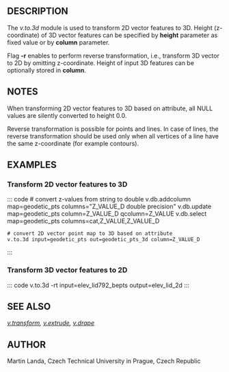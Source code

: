 ## DESCRIPTION

The *v.to.3d* module is used to transform 2D vector features to 3D.
Height (z-coordinate) of 3D vector features can be specified by
**height** parameter as fixed value or by **column** parameter.

Flag **-r** enables to perform reverse transformation, i.e., transform
3D vector to 2D by omitting z-coordinate. Height of input 3D features
can be optionally stored in **column**.

## NOTES

When transforming 2D vector features to 3D based on attribute, all NULL
values are silently converted to height 0.0.

Reverse transformation is possible for points and lines. In case of
lines, the reverse transformation should be used only when all vertices
of a line have the same z-coordinate (for example contours).

## EXAMPLES

### Transform 2D vector features to 3D

::: code
    # convert z-values from string to double
    v.db.addcolumn map=geodetic_pts columns="Z_VALUE_D double precision"
    v.db.update map=geodetic_pts column=Z_VALUE_D qcolumn=Z_VALUE
    v.db.select map=geodetic_pts columns=cat,Z_VALUE,Z_VALUE_D

    # convert 2D vector point map to 3D based on attribute
    v.to.3d input=geodetic_pts out=geodetic_pts_3d column=Z_VALUE_D
:::

### Transform 3D vector features to 2D

::: code
    v.to.3d -rt input=elev_lid792_bepts output=elev_lid_2d
:::

## SEE ALSO

*[v.transform](v.transform.html), [v.extrude](v.extrude.html),
[v.drape](v.drape.html)*

## AUTHOR

Martin Landa, Czech Technical University in Prague, Czech Republic
